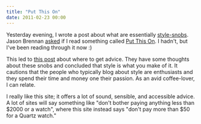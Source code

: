 ```yaml
---
title: "Put This On"
date: 2011-02-23 00:00
---
```


<p>Yesterday evening, I wrote a post about what are essentially <a href="http://ashfurrow.com/index.php/2011/02/obsession-with-jfk/">style-snobs</a>. Jason Brennan <a href="http://nearthespeedoflight.com/article/ash_furrow_on_style">asked</a> if I read something called <a href="http://putthison.com/">Put This On</a>. I hadn't, but I've been reading through it now :)</p>

<p>This led to <a href="http://putthison.com/post/2108812491/q-and-answer-where-can-i-get-good-advice-on-mens">this post</a> about where to get advice. They have some thoughts about these snobs and concluded that style is what you make of it. It cautions that the people who typically blog about style are enthusiasts and they spend their time and money one their passion. As an avid coffee-lover, I can relate.</p>

<p>I really like this site; it offers a lot of sound, sensible, and accessible advice. A lot of sites will say something like "don't bother paying anything less than $2000 or a watch", where this site instead says "don't pay more than $50 for a Quartz watch."</p>

<!-- more -->


